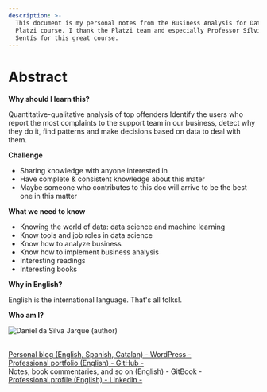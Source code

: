 ```yaml
---
description: >-
  This document is my personal notes from the Business Analysis for Data Science
  Platzi course. I thank the Platzi team and especially Professor Sílvia Ariza
  Sentís for this great course.
---
```


# Abstract

**Why should I learn this?**

Quantitative-qualitative analysis of top offenders Identify the users who report the most complaints to the support team in our business, detect why they do it, find patterns and make decisions based on data to deal with them.

**Challenge**

* Sharing knowledge with anyone interested in
* Have complete & consistent knowledge about this mater
* Maybe someone who contributes to this doc will arrive to be the best one in this matter

**What we need to know**

* Knowing the world of data: data science and machine learning
* Know tools and job roles in data science
* Know how to analyze business
* Know how to implement business analysis
* Interesting readings
* Interesting books

**Why in English?**

English is the international language. That's all folks!.

**Who am I?**

![Daniel da Silva Jarque (author)](https://i.imgur.com/2i0LPvN.png)

\
[Personal blog (English, Spanish, Catalan) - WordPress -](https://gwst.eu)\
[Professional portfolio (English) - GitHub -](https://github.com/ddasilva64)\
Notes, book commentaries, and so on (English) - GitBook -\
[Professional profile (English) - LinkedIn -](https://linkedin.com/in/daniel-da-silva-jarque-863705206)
